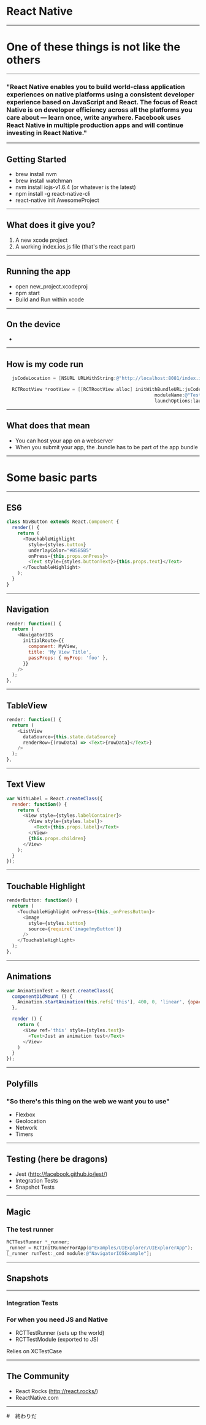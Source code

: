# React Native

---

# One of these things is not like the others

---

### "React Native enables you to build world-class application experiences on native platforms using a consistent developer experience based on JavaScript and React. The focus of React Native is on developer efficiency across all the platforms you care about — learn once, write anywhere. Facebook uses React Native in multiple production apps and will continue investing in React Native."

---

## Getting Started

* brew install nvm
* brew install watchman
* nvm install iojs-v1.6.4 (or whatever is the latest)
* npm install -g react-native-cli
* react-native init AwesomeProject

---

## What does it give you?

1. A new xcode project
1. A working index.ios.js file (that's the react part)

---

## Running the app

* open new_project.xcodeproj
* npm start
* Build and Run within xcode

---

## On the device

*

---

## How is my code run

```objectivec
  jsCodeLocation = [NSURL URLWithString:@"http://localhost:8081/index.ios.bundle"];
```

```objectivec
  RCTRootView *rootView = [[RCTRootView alloc] initWithBundleURL:jsCodeLocation
                                                      moduleName:@"TestProject"
                                                      launchOptions:launchOptions];
```

---

## What does that mean

* You can host your app on a webserver
* When you submit your app, the .bundle has to be part of the app bundle

---

# Some basic parts

---

## ES6

```javascript
class NavButton extends React.Component {
  render() {
    return (
      <TouchableHighlight
        style={styles.button}
        underlayColor="#B5B5B5"
        onPress={this.props.onPress}>
        <Text style={styles.buttonText}>{this.props.text}</Text>
      </TouchableHighlight>
    );
  }
}
```

---

## Navigation

```javascript
render: function() {
  return (
    <NavigatorIOS
      initialRoute={{
        component: MyView,
        title: 'My View Title',
        passProps: { myProp: 'foo' },
      }}
    />
  );
},
```

---

## TableView

```javascript
render: function() {
  return (
    <ListView
      dataSource={this.state.dataSource}
      renderRow={(rowData) => <Text>{rowData}</Text>}
    />
  );
},
```

---

## Text View

```javascript
var WithLabel = React.createClass({
  render: function() {
    return (
      <View style={styles.labelContainer}>
        <View style={styles.label}>
          <Text>{this.props.label}</Text>
        </View>
        {this.props.children}
      </View>
    );
  }
});
```

---

## Touchable Highlight
```javascript
renderButton: function() {
  return (
    <TouchableHighlight onPress={this._onPressButton}>
      <Image
        style={styles.button}
        source={require('image!myButton')}
      />
    </TouchableHighlight>
  );
},
```
---

## Animations

```javascript
var AnimationTest = React.createClass({
  componentDidMount () {
    Animation.startAnimation(this.refs['this'], 400, 0, 'linear', {opacity: 1});
  },

  render () {
    return (
      <View ref='this' style={styles.test}>
        <Text>Just an animation test</Text>
      </View>
    )
  }
});
```
---

## Polyfills

### "So there's this thing on the web we want you to use"

* Flexbox
* Geolocation
* Network
* Timers

---

## Testing (here be dragons)

* Jest (http://facebook.github.io/jest/)
* Integration Tests
* Snapshot Tests

---

## Magic
### The test runner
```objectivec
RCTTestRunner *_runner;
_runner = RCTInitRunnerForApp(@"Examples/UIExplorer/UIExplorerApp");
[_runner runTest:_cmd module:@"NavigatorIOSExample"];
```

---

## Snapshots



---

### Integration Tests

### For when you need JS and Native

* RCTTestRunner (sets up the world)
* RCTTestModule (exported to JS)

Relies on XCTestCase

---

## The Community

* React Rocks (http://react.rocks/)
* ReactNative.com

---

#　終わりだ
